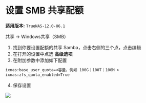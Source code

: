 # 设置 SMB 共享配额

**适用版本:** `TrueNAS-12.0-U6.1`

共享 -> Windows共享（SMB）

1. 找到你要设置配额的共享 Samba，点击右侧的三个点，点击编辑
2. 在打开的设置中点选 **高级选项**
3. 在附加参数中添加如下配置

```txt
ixnas:base_user_quota=<容量，例如 100G｜100T｜100M >
ixnas:zfs_quota_enabled=True
```

4. 保存设置

![](./assets/truenas-SMB-设置.png)
